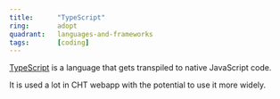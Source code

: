 ```yaml
---
title:      "TypeScript"
ring:       adopt
quadrant:   languages-and-frameworks
tags:       [coding]
---
```


[TypeScript](https://www.typescriptlang.org/) is a language that gets transpiled to native JavaScript code.

It is used a lot in CHT webapp with the potential to use it more widely.
